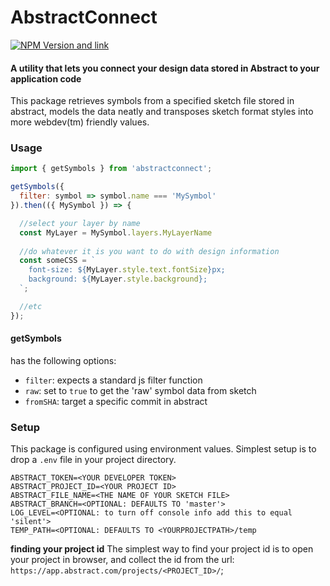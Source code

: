 # AbstractConnect
[![NPM Version and link](https://img.shields.io/npm/v/abstractconnect)](https://www.npmjs.com/package/abstractconnect)

#### A utility that lets you connect your design data stored in Abstract to your application code

This package retrieves symbols from a specified sketch file stored in abstract, models the data neatly and transposes sketch format styles into more webdev(tm) friendly values.

### Usage


```javascript
import { getSymbols } from 'abstractconnect';

getSymbols({
  filter: symbol => symbol.name === 'MySymbol'
}).then(({ MySymbol }) => {

  //select your layer by name
  const MyLayer = MySymbol.layers.MyLayerName
  
  //do whatever it is you want to do with design information
  const someCSS = `
    font-size: ${MyLayer.style.text.fontSize}px;
    background: ${MyLayer.style.background};
  `;

  //etc
});

```
#### getSymbols
has the following options:
- `filter`: expects a standard js filter function
- `raw`: set to `true` to get the 'raw' symbol data from sketch
- `fromSHA`: target a specific commit in abstract

### Setup

This package is configured using environment values. Simplest setup is to drop a `.env` file in your project directory.

```
ABSTRACT_TOKEN=<YOUR DEVELOPER TOKEN>
ABSTRACT_PROJECT_ID=<YOUR PROJECT ID>
ABSTRACT_FILE_NAME=<THE NAME OF YOUR SKETCH FILE>
ABSTRACT_BRANCH=<OPTIONAL: DEFAULTS TO 'master'>
LOG_LEVEL=<OPTIONAL: to turn off console info add this to equal 'silent'>
TEMP_PATH=<OPTIONAL: DEFAULTS TO <YOURPROJECTPATH>/temp

```

**finding your project id**
The simplest way to find your project id is to open your project in browser, and collect the id from the url: `https://app.abstract.com/projects/<PROJECT_ID>/`;
